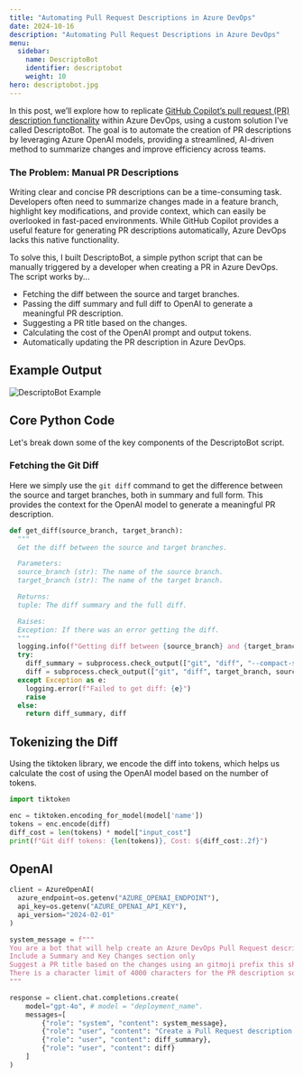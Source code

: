 ```yaml
---
title: "Automating Pull Request Descriptions in Azure DevOps"
date: 2024-10-16
description: "Automating Pull Request Descriptions in Azure DevOps"
menu:
  sidebar:
    name: DescriptoBot
    identifier: descriptobot
    weight: 10
hero: descriptobot.jpg
---
```


In this post, we’ll explore how to replicate [GitHub Copilot’s pull request (PR) description functionality](https://docs.github.com/en/enterprise-cloud@latest/copilot/using-github-copilot/creating-a-pull-request-summary-with-github-copilot) within Azure DevOps, using a custom solution I’ve called DescriptoBot. The goal is to automate the creation of PR descriptions by leveraging Azure OpenAI models, providing a streamlined, AI-driven method to summarize changes and improve efficiency across teams.

### The Problem: Manual PR Descriptions

Writing clear and concise PR descriptions can be a time-consuming task. Developers often need to summarize changes made in a feature branch, highlight key modifications, and provide context, which can easily be overlooked in fast-paced environments. While GitHub Copilot provides a useful feature for generating PR descriptions automatically, Azure DevOps lacks this native functionality.

To solve this, I built DescriptoBot, a simple python script that can be manually triggered by a developer when creating a PR in Azure DevOps. The script works by...

- Fetching the diff between the source and target branches.
- Passing the diff summary and full diff to OpenAI to generate a meaningful PR description.
- Suggesting a PR title based on the changes.
- Calculating the cost of the OpenAI prompt and output tokens.
- Automatically updating the PR description in Azure DevOps.

## Example Output

![DescriptoBot Example](/descriptobot-example.png)

## Core Python Code

Let's break down some of the key components of the DescriptoBot script.

### Fetching the Git Diff
Here we simply use the `git diff` command to get the difference between the source and target branches, both in summary and full form.
This provides the context for the OpenAI model to generate a meaningful PR description. 
```python
def get_diff(source_branch, target_branch):
  """
  Get the diff between the source and target branches.

  Parameters:
  source_branch (str): The name of the source branch.
  target_branch (str): The name of the target branch.

  Returns:
  tuple: The diff summary and the full diff.

  Raises:
  Exception: If there was an error getting the diff.
  """
  logging.info(f"Getting diff between {source_branch} and {target_branch}")
  try:
    diff_summary = subprocess.check_output(["git", "diff", "--compact-summary", target_branch, source_branch]).decode("utf-8")
    diff = subprocess.check_output(["git", "diff", target_branch, source_branch]).decode("utf-8")
  except Exception as e:
    logging.error(f"Failed to get diff: {e}")
    raise
  else:
    return diff_summary, diff
```

## Tokenizing the Diff
Using the tiktoken library, we encode the diff into tokens, which helps us calculate the cost of using the OpenAI model based on the number of tokens.

```python
import tiktoken

enc = tiktoken.encoding_for_model(model['name'])
tokens = enc.encode(diff)
diff_cost = len(tokens) * model["input_cost"]
print(f"Git diff tokens: {len(tokens)}, Cost: ${diff_cost:.2f}")
```

## OpenAI 

```python
client = AzureOpenAI(
  azure_endpoint=os.getenv("AZURE_OPENAI_ENDPOINT"),
  api_key=os.getenv("AZURE_OPENAI_API_KEY"),
  api_version="2024-02-01"
)

system_message = f"""
You are a bot that will help create an Azure DevOps Pull Request description based on a git diff summary and full diff.
Include a Summary and Key Changes section only
Suggest a PR title based on the changes using an gitmoji prefix this should be the first line of the PR description, don't prefix with # or ##.
There is a character limit of 4000 characters for the PR description so keep it below that.
"""

response = client.chat.completions.create(
    model="gpt-4o", # model = "deployment_name".
    messages=[
        {"role": "system", "content": system_message},
        {"role": "user", "content": "Create a Pull Request description based on the git diff."},
        {"role": "user", "content": diff_summary},
        {"role": "user", "content": diff}
    ]
)
```

